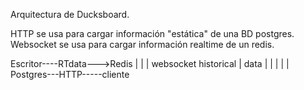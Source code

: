 Arquitectura de Ducksboard.

HTTP se usa para cargar información "estática" de una BD postgres.
Websocket se usa para cargar información realtime de un redis.


Escritor----RTdata--->Redis
   |			|
   |		     websocket
historical		|
  data			|
   |			|
   |			|
 Postgres---HTTP-----cliente
